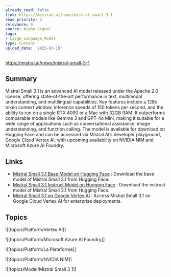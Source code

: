```yaml
---
already_read: false
link: https://mistral.ai/news/mistral-small-3-1
read_priority: 3
relevance: 0
source: Alpha Signal
tags:
- Large_Language_Model
type: Content
upload_date: '2025-03-19'
---
```


https://mistral.ai/news/mistral-small-3-1
## Summary

Mistral Small 3.1 is an advanced AI model released under the Apache 2.0 license, offering state-of-the-art performance in text, multimodal understanding, and multilingual capabilities. Key features include a 128k token context window, inference speeds of 150 tokens per second, and the ability to run on a single RTX 4090 or a Mac with 32GB RAM. It outperforms comparable models like Gemma 3 and GPT-4o Mini, making it suitable for a wide range of applications such as conversational assistance, image understanding, and function calling. The model is available for download on Hugging Face and can be accessed via Mistral AI’s developer playground, Google Cloud Vertex AI, with upcoming availability on NVIDIA NIM and Microsoft Azure AI Foundry.
## Links

- [Mistral Small 3.1 Base Model on Hugging Face](https://huggingface.co/mistralai/Mistral-Small-3.1-24B-Base-2503) : Download the base model of Mistral Small 3.1 from Hugging Face.
- [Mistral Small 3.1 Instruct Model on Hugging Face](https://huggingface.co/mistralai/Mistral-Small-3.1-24B-Instruct-2503) : Download the instruct model of Mistral Small 3.1 from Hugging Face.
- [Mistral Small 3.1 on Google Vertex AI](https://cloud.google.com/vertex-ai/generative-ai/docs/partner-models/mistral) : Access Mistral Small 3.1 on Google Cloud Vertex AI for enterprise deployments.

## Topics

![[topics/Platform/Vertex AI]]

![[topics/Platform/Microsoft Azure AI Foundry]]

![[topics/Platform/La Plateforme]]

![[topics/Platform/NVIDIA NIM]]

![[topics/Model/Mistral Small 3 1]]